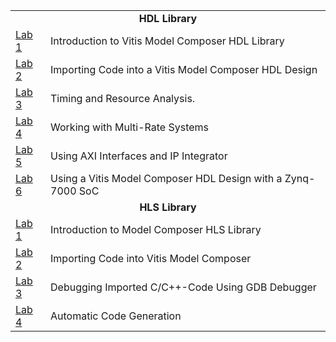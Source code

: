 <table style="width:100%">
<tr>
  <td align="center" colspan="2" style="bold" ><b>HDL Library</a></b>
</tr>

<tr>
<td>
<a href="./HDL_Library/Lab1/README.md">Lab 1</a>
</td>
<td>
Introduction to Vitis Model Composer HDL Library
</td>
</tr> 
 
<tr>
<td>
<a href="./HDL_Library/Lab2/README.md">Lab 2</a>
</td>
<td>
Importing Code into a Vitis Model Composer HDL Design
</td>
</tr> 
 
<tr>
<td>
<a href="./HDL_Library/Lab3/README.md">Lab 3</a>
</td>
<td>
Timing and Resource Analysis.
</td>
</tr>

<tr> 
<td>
<a href="./HDL_Library/Lab4/README.md">Lab 4</a>
</td>
<td>
Working with Multi-Rate Systems
</td>
</tr>

<tr> 
<td>
<a href="./HDL_Library/Lab5/README.md">Lab 5</a>
</td>
<td>
Using AXI Interfaces and IP Integrator
</td>
</tr>

<tr> 
<td>
<a href="./HDL_Library/Lab6/README.md">Lab 6</a>
</td>
<td>
Using a Vitis Model Composer HDL Design with a Zynq-7000 SoC
</td>
 </tr>
 
<tr>
  <td align="center" colspan="2" style="bold" ><b>HLS Library</a></b>
</tr>

<tr>
<td>
<a href="./HLS_Library/Lab1/README.md">Lab 1</a>
</td>
<td>
Introduction to Model Composer HLS Library
</td>
</tr> 
 
<tr>
<td>
<a href="./HLS_Library/Lab2/README.md">Lab 2</a>
</td>
<td>
Importing Code into Vitis Model Composer
</td>
</tr> 
 
<tr>
<td>
<a href="./HLS_Library/Lab3/README.md">Lab 3</a>
</td>
<td>
Debugging Imported C/C++-Code Using GDB Debugger
</td>
</tr>

<tr> 
<td>
<a href="./HLS_Library/Lab4/README.md">Lab 4</a>
</td>
<td>
Automatic Code Generation
</td>
</tr>

</table>
